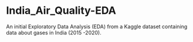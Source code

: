 # India_Air_Quality-EDA
An initial Exploratory Data Analysis (EDA) from a Kaggle dataset containing data about gases in India (2015 -2020).
